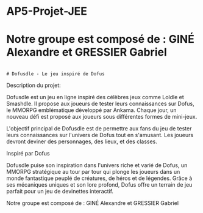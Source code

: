 # AP5-Projet-JEE
# Notre groupe est composé de : GINÉ Alexandre et GRESSIER Gabriel
																						                                    # Dofusdle - Le jeu inspiré de Dofus
Description du projet:

Dofusdle est un jeu en ligne inspiré des célèbres jeux comme Loldle et Smashdle.
Il propose aux joueurs de tester leurs connaissances sur Dofus, le MMORPG emblématique développé par Ankama.
Chaque jour, un nouveau défi est proposé aux joueurs sous différentes formes de mini-jeux.

L'objectif principal de Dofusdle est de permettre aux fans du jeu de tester leurs connaissances sur l'univers de Dofus tout en s'amusant.
Les joueurs devront deviner des personnages, des lieux, et des classes.

Inspiré par Dofus

Dofusdle puise son inspiration dans l'univers riche et varié de Dofus, un MMORPG stratégique au tour par tour qui plonge les joueurs dans un monde fantastique peuplé de créatures, de héros et de légendes.
Grâce à ses mécaniques uniques et son lore profond, Dofus offre un terrain de jeu parfait pour un jeu de devinettes interactif.

Notre groupe est composé de : GINÉ Alexandre et GRESSIER Gabriel